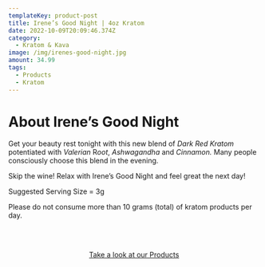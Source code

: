 ```yaml
---
templateKey: product-post
title: Irene’s Good Night | 4oz Kratom
date: 2022-10-09T20:09:46.374Z
category:
  - Kratom & Kava
image: /img/irenes-good-night.jpg
amount: 34.99
tags:
  - Products
  - Kratom
---
```

# **About Irene’s Good Night**

Get your beauty rest tonight with this new blend of *Dark Red Kratom* potentiated with *Valerian* R*oot*, *Ashwagandha* and *Cinnamon.* Many people consciously choose this blend in the evening.

Skip the wine! Relax with Irene’s Good Night and feel great the next day!

Suggested Serving Size = 3g

Please do not consume more than 10 grams (total) of kratom products per day.

<br><br>

<Center><a class="link-view-more-products" target="_blank" href="https://capitalamericanshaman.com/products">Take a look at our Products</a></Center>